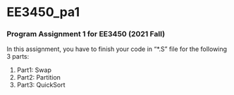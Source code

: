 # EE3450_pa1
### Program Assignment 1 for EE3450 (2021 Fall)

In this assignment, you have to finish your
code in “*.S” file for the following 3 parts:
1. Part1: Swap
1. Part2: Partition
1. Part3: QuickSort

